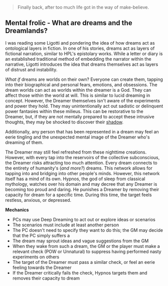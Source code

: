 > Finally back, after too much life got in the way of make-believe.
## Mental frolic - What are dreams and the Dreamlands?

I was reading some Ligotti and pondering the idea of how dreams act as ontological layers in fiction. In one of his stories, dreams act as layers of fictional narration, similar to HPL's epistolary works. While a letter or diary is an established traditional method of embedding the narrator within the narrative, Ligotti introduces the idea that dreams themselves act as layers of distrust and instability.

*What if* dreams are worlds on their own? Everyone can create them, tapping into their biographical and personal fears, emotions, and obsessions. The dream worlds can act as worlds within the dreamer is a God. They can affect those within the world at will. This is similar to lucid dreaming in concept. However, the Dreamer themselves isn't aware of the experiments and power they hold. They may unintentionally act out sadistic or delinquent power fantasies within these milieus. This can be restorative to the Dreamer, but, if they are not mentally prepared to accept these intrusive thoughts, they may be shocked to discover their [shadow](https://www.wikiwand.com/en/articles/Shadow_(psychology)). 

Additionally, any person that has been represented in a dream may feel an eerie tingling and the unexpected mental image of the Dreamer who's dreaming of them. 

The Dreamer may still feel refreshed from these nighttime creations. However, with every tap into the reservoirs of the collective subconscious, the Dreamer risks attracting too much attention. Every dream connects to the entirety of humanity's (*and more?*) dreams. This network allows for tapping into and bridging into other people's minds. However, this network itself has a mind of its own. Hypnos, the god of sleep from classical mythology, watches over his domain and may decree that any Dreamer is becoming too proud and daring. He punishes a Dreamer by removing their capacity for dream for a specific time. During this time, the target feels restless, anxious, or depressed.

**Mechanics**

- PCs may use Deep Dreaming to act out or explore ideas or scenarios
- The scenarios must include at least another person
- The PC doesn't need to specify they want to do this; the GM may decide that the PC simply suffers a 
- The dream may sprout ideas and vague suggestions from the GM
- When they wake from such a dream, the GM or the player must make a relevant check (POW or Unnatural) to suppress having performed nasty experiments on others
- The target of the Dreamer must pass a similar check, or feel an eerie feeling towards the Dreamer
- If the Dreamer critically fails the check, Hypnos targets them and removes their capacity to dream